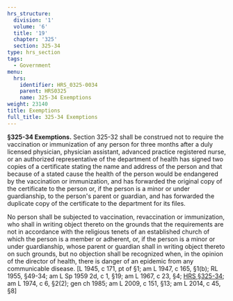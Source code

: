 ```yaml
---
hrs_structure:
  division: '1'
  volume: '6'
  title: '19'
  chapter: '325'
  section: 325-34
type: hrs_section
tags:
  - Government
menu:
  hrs:
    identifier: HRS_0325-0034
    parent: HRS0325
    name: 325-34 Exemptions
weight: 23140
title: Exemptions
full_title: 325-34 Exemptions
---
```

**§325-34 Exemptions.** Section 325-32 shall be construed not to require the vaccination or immunization of any person for three months after a duly licensed physician, physician assistant, advanced practice registered nurse, or an authorized representative of the department of health has signed two copies of a certificate stating the name and address of the person and that because of a stated cause the health of the person would be endangered by the vaccination or immunization, and has forwarded the original copy of the certificate to the person or, if the person is a minor or under guardianship, to the person's parent or guardian, and has forwarded the duplicate copy of the certificate to the department for its files.

No person shall be subjected to vaccination, revaccination or immunization, who shall in writing object thereto on the grounds that the requirements are not in accordance with the religious tenets of an established church of which the person is a member or adherent, or, if the person is a minor or under guardianship, whose parent or guardian shall in writing object thereto on such grounds, but no objection shall be recognized when, in the opinion of the director of health, there is danger of an epidemic from any communicable disease. [L 1945, c 171, pt of §1; am L 1947, c 165, §1(b); RL 1955, §49-34; am L Sp 1959 2d, c 1, §19; am L 1967, c 23, §4; [HRS §325-34](/title-19/chapter-325/section-325-34/); am L 1974, c 6, §2(2); gen ch 1985; am L 2009, c 151, §13; am L 2014, c 45, §8]